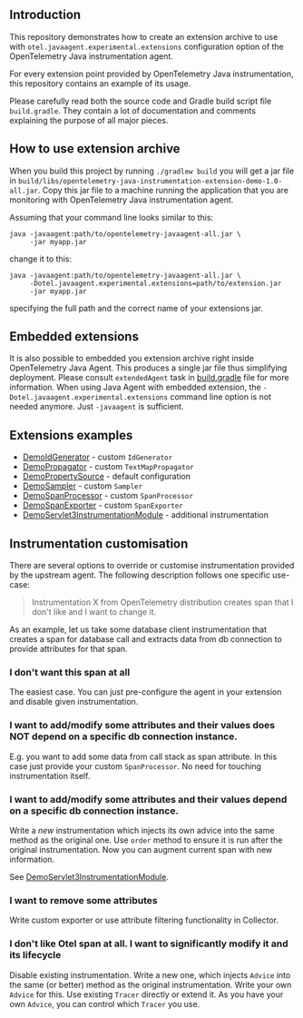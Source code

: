 ## Introduction

This repository demonstrates how to create an extension archive to use with `otel.javaagent.experimental.extensions`
configuration option of the OpenTelemetry Java instrumentation agent.

For every extension point provided by OpenTelemetry Java instrumentation, this repository contains an example of
its usage.

Please carefully read both the source code and Gradle build script file `build.gradle`.
They contain a lot of documentation and comments explaining the purpose of all major pieces.

## How to use extension archive

When you build this project by running `./gradlew build` you will get a jar file in
`build/libs/opentelemetry-java-instrumentation-extension-demo-1.0-all.jar`.
Copy this jar file to a machine running the application that you are monitoring with
OpenTelemetry Java instrumentation agent.

Assuming that your command line looks similar to this:
```
java -javaagent:path/to/opentelemetry-javaagent-all.jar \
     -jar myapp.jar
```
change it to this:
```
java -javaagent:path/to/opentelemetry-javaagent-all.jar \
     -Dotel.javaagent.experimental.extensions=path/to/extension.jar
     -jar myapp.jar
```
specifying the full path and the correct name of your extensions jar.

## Embedded extensions

It is also possible to embedded you extension archive right inside OpenTelemetry Java Agent.
This produces a single jar file thus simplifying deployment.
Please consult `extendedAgent` task in [build.gradle](build.gradle) file for more information.
When using Java Agent with embedded extension, the `-Dotel.javaagent.experimental.extensions`
command line option is not needed anymore.
Just `-javaagent` is sufficient.

## Extensions examples

* [DemoIdGenerator](src/main/java/com/example/javaagent/DemoIdGenerator.java) - custom `IdGenerator`
* [DemoPropagator](src/main/java/com/example/javaagent/DemoPropagator.java) - custom `TextMapPropagator`
* [DemoPropertySource](src/main/java/com/example/javaagent/DemoPropertySource.java) - default configuration
* [DemoSampler](src/main/java/com/example/javaagent/DemoSampler.java) - custom `Sampler`
* [DemoSpanProcessor](src/main/java/com/example/javaagent/DemoSpanProcessor.java) - custom `SpanProcessor`
* [DemoSpanExporter](src/main/java/com/example/javaagent/DemoSpanExporter.java) - custom `SpanExporter`
* [DemoServlet3InstrumentationModule](src/main/java/com/example/javaagent/instrumentation/DemoServlet3InstrumentationModule.java) - additional instrumentation

## Instrumentation customisation

There are several options to override or customise instrumentation provided by the upstream agent.
The following description follows one specific use-case:

> Instrumentation X from OpenTelemetry distribution creates span that I don't like and I want to change it.

As an example, let us take some database client instrumentation that creates a span for database call
and extracts data from db connection to provide attributes for that span.

### I don't want this span at all
The easiest case. You can just pre-configure the agent in your extension and disable given instrumentation.

### I want to add/modify some attributes and their values does NOT depend on a specific db connection instance.
E.g. you want to add some data from call stack as span attribute. 
In this case just provide your custom `SpanProcessor`.
No need for touching instrumentation itself.

### I want to add/modify some attributes and their values depend on a specific db connection instance.
Write a _new_ instrumentation which injects its own advice into the same method as the original one.
Use `order` method to ensure it is run after the original instrumentation.
Now you can augment current span with new information.

See [DemoServlet3InstrumentationModule](src/main/java/com/example/javaagent/instrumentation/DemoServlet3InstrumentationModule.java).

### I want to remove some attributes
Write custom exporter or use attribute filtering functionality in Collector.

### I don't like Otel span at all. I want to significantly modify it and its lifecycle
Disable existing instrumentation.
Write a new one, which injects `Advice` into the same (or better) method as the original instrumentation.
Write your own `Advice` for this.
Use existing `Tracer` directly or extend it.
As you have your own `Advice`, you can control which `Tracer` you use.
